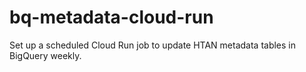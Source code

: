 # bq-metadata-cloud-run
Set up a scheduled Cloud Run job to update HTAN metadata tables in BigQuery weekly.
